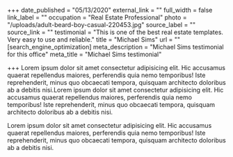 +++
date_published = "05/13/2020"
external_link = ""
full_width = false
link_label = ""
occupation = "Real Estate Professional"
photo = "/uploads/adult-beard-boy-casual-220453.jpg"
source_label = ""
source_link = ""
testimonial = "This is one of the best real estate templates. Very easy to use and reliable."
title = "Michael Sims"
url = ""
[search_engine_optimization]
meta_description = "Michael Sims testimonial for this office"
meta_title = "Michael Sims testimonial"

+++
Lorem ipsum dolor sit amet consectetur adipisicing elit. Hic accusamus quaerat repellendus maiores, perferendis quia nemo temporibus! Iste reprehenderit, minus quo obcaecati tempora, quisquam architecto doloribus ab a debitis nisi.Lorem ipsum dolor sit amet consectetur adipisicing elit. Hic accusamus quaerat repellendus maiores, perferendis quia nemo temporibus! Iste reprehenderit, minus quo obcaecati tempora, quisquam architecto doloribus ab a debitis nisi.

  
Lorem ipsum dolor sit amet consectetur adipisicing elit. Hic accusamus quaerat repellendus maiores, perferendis quia nemo temporibus! Iste reprehenderit, minus quo obcaecati tempora, quisquam architecto doloribus ab a debitis nisi.